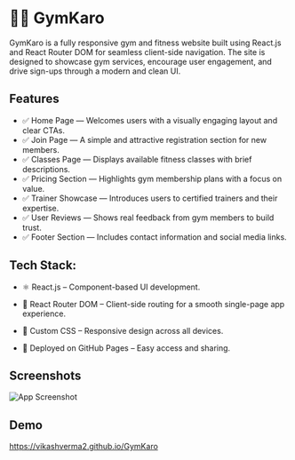 
# 🏋️‍♂️ GymKaro

GymKaro is a fully responsive gym and fitness website built using React.js and React Router DOM for seamless client-side navigation. The site is designed to showcase gym services, encourage user engagement, and drive sign-ups through a modern and clean UI.




## Features

- ✅ Home Page — Welcomes users with a visually engaging layout and clear CTAs.
- ✅ Join Page — A simple and attractive registration section for new members.
- ✅ Classes Page — Displays available fitness classes with brief descriptions.
- ✅ Pricing Section — Highlights gym membership plans with a focus on value.
- ✅ Trainer Showcase — Introduces users to certified trainers and their expertise.
- ✅ User Reviews — Shows real feedback from gym members to build trust.
- ✅ Footer Section — Includes contact information and social media links.


## Tech Stack:


- ⚛️ React.js – Component-based UI development.

- 🔀 React Router DOM – Client-side routing for a smooth single-page app experience.

- 🎨 Custom CSS – Responsive design across all devices.

- 🚀 Deployed on GitHub Pages – Easy access and sharing.







## Screenshots

![App Screenshot](https://blogger.googleusercontent.com/img/a/AVvXsEjFEnb-VdjoFBsF5FLR5hvgCl_4sMI5JPqcq93-n5Sn0SVZSAFWrCP6aQRqbgtGyehUuphU0qgKJqB-jbteJhPU5LT7TZiZghXz6xetCFHyDZPsBHan3mh3TXANh9wOE-foKEhnwDq3LPDxLww5ouISblcc6PXd-Do0DraQ3-NWgvsEStxxmz0eJlDqjupD)


## Demo

https://vikashverma2.github.io/GymKaro


